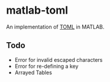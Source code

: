 # matlab-toml
An implementation of [TOML](https://github.com/toml-lang/toml) in MATLAB.

## Todo
* Error for invalid escaped characters
* Error for re-defining a key
* Arrayed Tables
